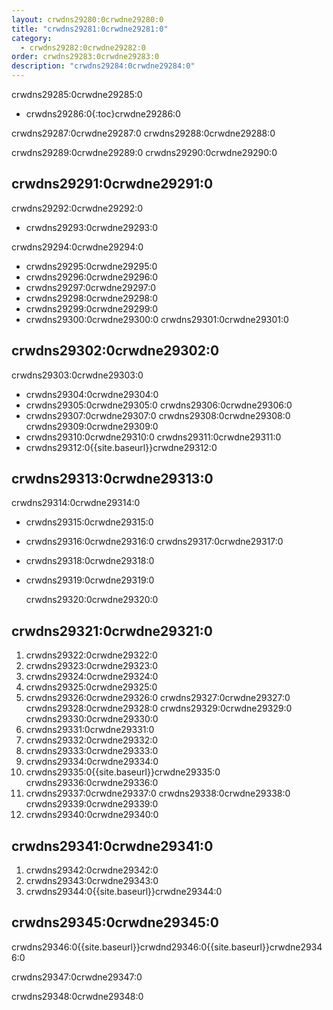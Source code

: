 ```yaml
---
layout: crwdns29280:0crwdne29280:0
title: "crwdns29281:0crwdne29281:0"
category:
  - crwdns29282:0crwdne29282:0
order: crwdns29283:0crwdne29283:0
description: "crwdns29284:0crwdne29284:0"
---
```

crwdns29285:0crwdne29285:0

* crwdns29286:0{:toc}crwdne29286:0

crwdns29287:0crwdne29287:0 crwdns29288:0crwdne29288:0

crwdns29289:0crwdne29289:0 crwdns29290:0crwdne29290:0

## crwdns29291:0crwdne29291:0

crwdns29292:0crwdne29292:0

* crwdns29293:0crwdne29293:0

crwdns29294:0crwdne29294:0

* crwdns29295:0crwdne29295:0
* crwdns29296:0crwdne29296:0
* crwdns29297:0crwdne29297:0
* crwdns29298:0crwdne29298:0
* crwdns29299:0crwdne29299:0
* crwdns29300:0crwdne29300:0 crwdns29301:0crwdne29301:0

## crwdns29302:0crwdne29302:0

crwdns29303:0crwdne29303:0

* crwdns29304:0crwdne29304:0
* crwdns29305:0crwdne29305:0 crwdns29306:0crwdne29306:0
* crwdns29307:0crwdne29307:0 crwdns29308:0crwdne29308:0 crwdns29309:0crwdne29309:0
* crwdns29310:0crwdne29310:0 crwdns29311:0crwdne29311:0
* crwdns29312:0{{site.baseurl}}crwdne29312:0

<!--- Check whether the ACL needs to be more open so the services/build can download build images -->

## crwdns29313:0crwdne29313:0

crwdns29314:0crwdne29314:0

* crwdns29315:0crwdne29315:0
* crwdns29316:0crwdne29316:0 crwdns29317:0crwdne29317:0
* crwdns29318:0crwdne29318:0
* crwdns29319:0crwdne29319:0

    crwdns29320:0crwdne29320:0
    

## crwdns29321:0crwdne29321:0

1. crwdns29322:0crwdne29322:0
2. crwdns29323:0crwdne29323:0
3. crwdns29324:0crwdne29324:0 
4. crwdns29325:0crwdne29325:0
5. crwdns29326:0crwdne29326:0 crwdns29327:0crwdne29327:0 crwdns29328:0crwdne29328:0 crwdns29329:0crwdne29329:0 crwdns29330:0crwdne29330:0 
6. crwdns29331:0crwdne29331:0
7. crwdns29332:0crwdne29332:0
8. crwdns29333:0crwdne29333:0
9. crwdns29334:0crwdne29334:0
10. crwdns29335:0{{site.baseurl}}crwdne29335:0 crwdns29336:0crwdne29336:0
11. crwdns29337:0crwdne29337:0 crwdns29338:0crwdne29338:0 crwdns29339:0crwdne29339:0
12. crwdns29340:0crwdne29340:0

## crwdns29341:0crwdne29341:0

1. crwdns29342:0crwdne29342:0
2. crwdns29343:0crwdne29343:0
3. crwdns29344:0{{site.baseurl}}crwdne29344:0

## crwdns29345:0crwdne29345:0

crwdns29346:0{{site.baseurl}}crwdnd29346:0{{site.baseurl}}crwdne29346:0

crwdns29347:0crwdne29347:0

crwdns29348:0crwdne29348:0
